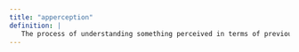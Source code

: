 ```yaml
---
title: "apperception"
definition: |
   The process of understanding something perceived in terms of previous experience.
---
```

